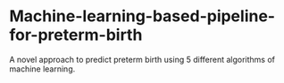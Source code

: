 # Machine-learning-based-pipeline-for-preterm-birth
A novel approach to predict preterm birth using 5 different algorithms of machine learning.
